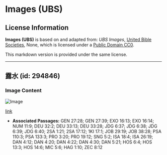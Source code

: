 # Images (UBS)

## License Information

**Images (UBS)** is based on and adapted from: _UBS Images_, [United Bible Societies](https://unitedbiblesocieties.org/), None, which is licensed under a [Public Domain CC0](https://creativecommons.org/public-domain/cc0/).

This markdown version is provided under the same license.



--------------------------------

## 露水 (id: 294846)

### Image Content

![Image](https://cdn.aquifer.bible/aquifer-content/resources/Media/WEB-0181_dew.jpg)

[link](https://cdn.aquifer.bible/aquifer-content/resources/Media/WEB-0181_dew.jpg)

* **Associated Passages:** GEN 27:28; GEN 27:39; EXO 16:13; EXO 16:14; NUM 11:9; DEU 32:2; DEU 33:13; DEU 33:28; JDG 6:37; JDG 6:38; JDG 6:39; JDG 6:40; 2SA 1:21; 2SA 17:12; 1KI 17:1; JOB 29:19; JOB 38:28; PSA 110:3; PSA 133:3; PRO 3:20; PRO 19:12; SNG 5:2; ISA 18:4; ISA 26:19; DAN 4:12; DAN 4:20; DAN 4:22; DAN 4:30; DAN 5:21; HOS 6:4; HOS 13:3; HOS 14:6; MIC 5:6; HAG 1:10; ZEC 8:12

